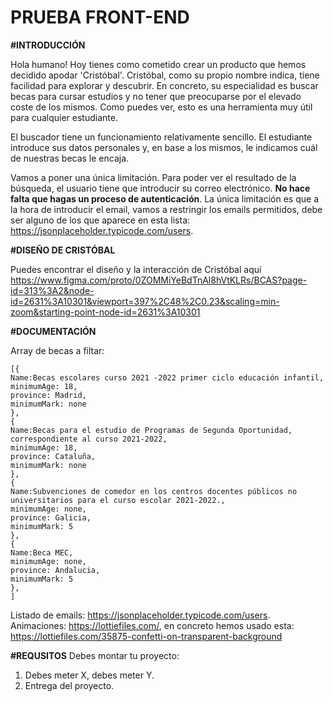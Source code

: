 # PRUEBA FRONT-END

**#INTRODUCCIÓN**

Hola humano! Hoy tienes como cometido crear un producto que hemos decidido apodar 'Cristóbal'. Cristóbal, como su propio nombre indica, tiene facilidad para explorar y descubrir. En concreto, su especialidad es buscar becas para cursar estudios y no tener que preocuparse por el elevado coste de los mismos. Como puedes ver, esto es una herramienta muy útil para cualquier estudiante.

El buscador tiene un funcionamiento relativamente sencillo. El estudiante introduce sus datos personales y, en base a los mismos, le indicamos cuál de nuestras becas le encaja.

Vamos a poner una única limitación. Para poder ver el resultado de la búsqueda, el usuario tiene que introducir su correo electrónico. **No hace falta que hagas un proceso de autenticación**. La única limitación es que a la hora de introducir el email, vamos a restringir los emails permitidos, debe ser alguno de los que aparece en esta lista: https://jsonplaceholder.typicode.com/users. 

**#DISEÑO DE CRISTÓBAL**

Puedes encontrar el diseño y la interacción de Cristóbal aquí
https://www.figma.com/proto/0ZOMMiYeBdTnAl8hVtKLRs/BCAS?page-id=313%3A2&node-id=2631%3A10301&viewport=397%2C48%2C0.23&scaling=min-zoom&starting-point-node-id=2631%3A10301

**#DOCUMENTACIÓN**

Array de becas a filtar:
```
[{ 
Name:Becas escolares curso 2021 -2022 primer ciclo educación infantil,
minimumAge: 18,
province: Madrid,
minimumMark: none
},
{ 
Name:Becas para el estudio de Programas de Segunda Oportunidad, correspondiente al curso 2021-2022,
minimumAge: 18,
province: Cataluña,
minimumMark: none
},
{ 
Name:Subvenciones de comedor en los centros docentes públicos no universitarios para el curso escolar 2021-2022.,
minimumAge: none,
province: Galicia,
minimumMark: 5
},
{ 
Name:Beca MEC,
minimumAge: none,
province: Andalucia,
minimumMark: 5
},
]
```
Listado de emails: https://jsonplaceholder.typicode.com/users. 
Animaciones: https://lottiefiles.com/, en concreto hemos usado esta: https://lottiefiles.com/35875-confetti-on-transparent-background

**#REQUSITOS**
Debes montar tu proyecto:  
1. Debes meter X, debes meter Y. 
2. Entrega del proyecto. 
